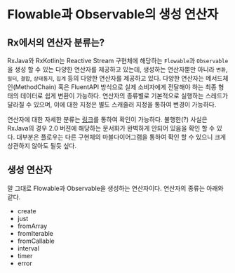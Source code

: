 # Flowable과 Observable의 생성 연산자
## Rx에서의 연산자 분류는?
RxJava와 RxKotlin는 Reactive Stream 구현체에 해당하는 `Flowable`과 `Observable`을 생성 할 수 있는 다양한 연산자를 제공하고 있는데, 생성하는 연산자뿐만 아니라 `변환`, `필터`, `결합`, `상태통지`, `집계` 등의 다양한 연산자를 제공하고 있다. 다양한 연산자는 메서드체인(MethodChain) 혹은 FluentAPI 방식으로 실제 소비자에게 전달해야 하는 최종 형태의 데이터로 쉽게 변환이 가능하다. 연산자의 종류별로 기본적으로 실행하는 스레드가 달라질 수 있으며, 이에 대한 지정은 별도 스캐줄러 지정을 통하여 변경이 가능하다.

연산자에 대한 자세한 분류는 [링크](http://reactivex.io/documentation/operators.html)를 통하여 확인이 가능하다. 불행한(?) 사실은 RxJava의 경우 2.0 버젼에 해당하는 문서화가 완벽하게 안되어 있음을 확인 할 수 있다. 대부분은 플로우는 다른 구현체의 마블다이어그램을 통하여 확인 할 수 있으니 크게 상관하지 않아도 될듯 싶다.

## 생성 연산자
말 그대로 Flowable과 Observable을 생성하는 연산자이다. 연산자의 종류는 아래와 같다.
- create
- just
- fromArray
- fromIterable
- fromCallable
- interval
- timer
- error
